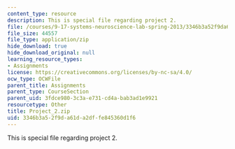 ```yaml
---
content_type: resource
description: This is special file regarding project 2.
file: /courses/9-17-systems-neuroscience-lab-spring-2013/3346b3a52f9da61da2dffe845360d1f6_Project_2.zip
file_size: 44557
file_type: application/zip
hide_download: true
hide_download_original: null
learning_resource_types:
- Assignments
license: https://creativecommons.org/licenses/by-nc-sa/4.0/
ocw_type: OCWFile
parent_title: Assignments
parent_type: CourseSection
parent_uid: 3fdce980-3c3a-e731-cd4a-bab3ad1e9921
resourcetype: Other
title: Project_2.zip
uid: 3346b3a5-2f9d-a61d-a2df-fe845360d1f6
---
```

This is special file regarding project 2.